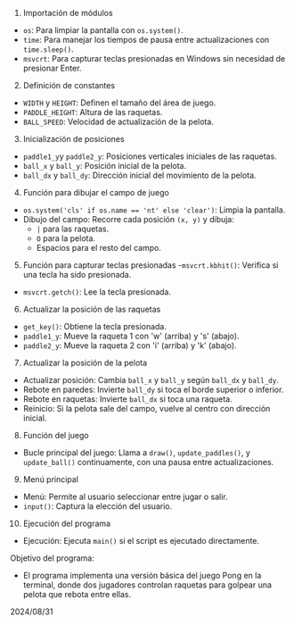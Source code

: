  1. Importación de módulos
- `os`: Para limpiar la pantalla con `os.system()`.
- `time`: Para manejar los tiempos de pausa entre actualizaciones con `time.sleep()`.
- `msvcrt`: Para capturar teclas presionadas en Windows sin necesidad de presionar Enter.

 2. Definición de constantes
- `WIDTH` y `HEIGHT`: Definen el tamaño del área de juego.
- `PADDLE_HEIGHT`: Altura de las raquetas.
- `BALL_SPEED`: Velocidad de actualización de la pelota.

3. Inicialización de posiciones
- `paddle1_y`y `paddle2_y`: Posiciones verticales iniciales de las raquetas.
- `ball_x` y `ball_y`: Posición inicial de la pelota.
- `ball_dx` y `ball_dy`: Dirección inicial del movimiento de la pelota.

4. Función para dibujar el campo de juego
- `os.system('cls' if os.name == 'nt' else 'clear')`: Limpia la pantalla.
- Dibujo del campo: Recorre cada posición `(x, y)` y dibuja:
  - `|` para las raquetas.
  - `O` para la pelota.
  - Espacios para el resto del campo.

5. Función para capturar teclas presionadas
-`msvcrt.kbhit()`: Verifica si una tecla ha sido presionada.
- `msvcrt.getch()`: Lee la tecla presionada.

6. Actualizar la posición de las raquetas
- `get_key()`: Obtiene la tecla presionada.
- `paddle1_y`: Mueve la raqueta 1 con 'w' (arriba) y 's' (abajo).
- `paddle2_y`: Mueve la raqueta 2 con 'i' (arriba) y 'k' (abajo).

7. Actualizar la posición de la pelota
- Actualizar posición: Cambia `ball_x` y `ball_y` según `ball_dx` y `ball_dy`.
- Rebote en paredes: Invierte `ball_dy` si toca el borde superior o inferior.
- Rebote en raquetas: Invierte `ball_dx` si toca una raqueta.
- Reinicio: Si la pelota sale del campo, vuelve al centro con dirección inicial.

8. Función del juego
- Bucle principal del juego: Llama a `draw()`, `update_paddles()`, y `update_ball()` continuamente, con una pausa entre actualizaciones.

9. Menú principal
- Menú: Permite al usuario seleccionar entre jugar o salir.
- `input()`: Captura la elección del usuario.

10. Ejecución del programa
- Ejecución: Ejecuta `main()` si el script es ejecutado directamente.


Objetivo del programa:
- El programa implementa una versión básica del juego Pong en la terminal, donde dos jugadores controlan raquetas para golpear una pelota que rebota entre ellas.

2024/08/31
